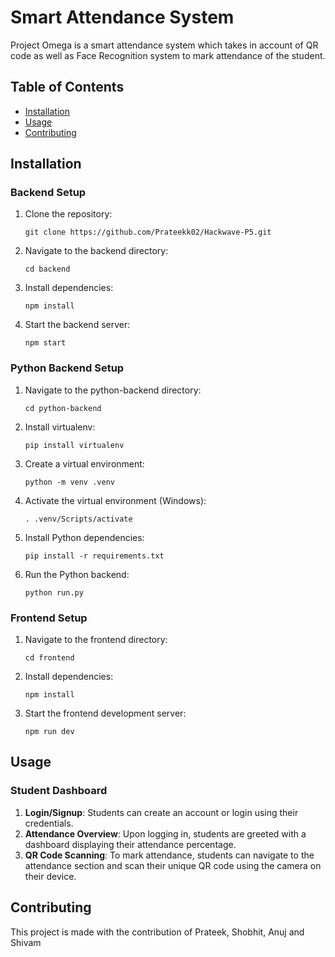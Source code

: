 # Smart Attendance System

Project Omega is a smart attendance system which takes in account of QR code as well as Face Recognition system to mark attendance of the student.


## Table of Contents

- [Installation](#installation)
- [Usage](#usage)
- [Contributing](#contributing)

## Installation

### Backend Setup

1. Clone the repository:
    ```
    git clone https://github.com/Prateekk02/Hackwave-P5.git
    ```

2. Navigate to the backend directory:
    ```
    cd backend
    ```

3. Install dependencies:
    ```
    npm install
    ```

4. Start the backend server:
    ```
    npm start
    ```

### Python Backend Setup

1. Navigate to the python-backend directory:
    ```
    cd python-backend
    ```

2. Install virtualenv:
    ```
    pip install virtualenv
    ```

3. Create a virtual environment:
    ```
    python -m venv .venv
    ```

4. Activate the virtual environment (Windows):
    ```
    . .venv/Scripts/activate
    ```

5. Install Python dependencies:
    ```
    pip install -r requirements.txt
    ```

6. Run the Python backend:
    ```
    python run.py
    ```

### Frontend Setup

1. Navigate to the frontend directory:
    ```
    cd frontend
    ```

2. Install dependencies:
    ```
    npm install
    ```

3. Start the frontend development server:
    ```
    npm run dev
    ```


## Usage

### Student Dashboard

1. **Login/Signup**: Students can create an account or login using their credentials.
2. **Attendance Overview**: Upon logging in, students are greeted with a dashboard displaying their attendance percentage.
3. **QR Code Scanning**: To mark attendance, students can navigate to the attendance section and scan their unique QR code using the camera on their device.


## Contributing

This project is made with the contribution of Prateek, Shobhit, Anuj and Shivam 
